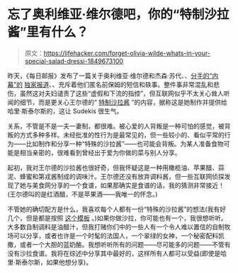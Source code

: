 # 忘了奥利维亚·维尔德吧，你的“特制沙拉酱”里有什么？

> 原文：<https://lifehacker.com/forget-olivia-wilde-whats-in-your-special-salad-dressi-1849673100>

昨天，《每日邮报》发布了一篇关于奥利维亚·维尔德和杰森·苏代、、[分手的“内幕”的](https://jezebel.com/jason-sudeikis-olivia-wilde-breakup-nanny-harry-styles-1849667719) [独家报道](https://www.dailymail.co.uk/news/article-11299523/Jason-Sudeikis-tried-prevent-Olivia-Wilde-seeing-Harry-Styles-fight.html)、、充斥着他们匿名前保姆的短信和轶事。整件事非常混乱和悲伤，虽然这对夫妇谴责了这些“虚假和下流的指控”，但互联网似乎不太关心耸人听闻的细节，而是更关心王尔德的“ [特制沙拉酱](https://www.newsweek.com/whats-olivia-wildes-special-salad-dressing-internet-dying-know-1752577) ”的内容，据称这是她制作并提供给哈里·斯泰尔斯的，这让 Sudekis 很生气。



关系，不管是不是一夫一妻制，都很难。被心爱的人背叛是一种可怕的感觉，被背叛的方式多种多样。未经批准的性行为是最常见的，但一些较小的、看似平常的行为——比如制作和分享一种“特殊的沙拉酱”——也可能会背叛。为某人准备食物可能是相当亲密的，很难看到曾经出于爱为你做的菜与别人分享。

起初，我对王尔德的沙拉酱也很好奇，但我怀疑这是一种用橄榄油、苹果醋、蒜泥、蜂蜜和第戎酱制成的调味汁。王尔德还没有放弃调料酱，但一些互联网侦探发现了她与美食网分享的一个食谱，如果那确实是食谱的话，我的猜测非常接近！(王尔德叫的是红酒醋，不是苹果酒——我唯一的怀念。)

不管她的确切配方是什么，我喜欢每个人都有一份“特殊的沙拉酱”的想法(我有好几个，但是都是按照 [这个模板](https://lifehacker.com/use-this-template-to-make-a-perfect-vinaigrette-every-t-1844718967) 。)如果你做沙拉，你可能也有一个，我很想听听。大多数自制调料是油醋汁，但我打赌你们中的一些人有一个令人难以置信的自制牧场可以分享，或者也许是一个时髦的法国人，一个翠绿的女神，一个秘密配料凯撒，或者一个大胆的蓝奶酪。我想听听所有的问题——尽可能多的问题——不管有没有沙拉食谱。我将在综述中分享其中最好的，这样所有人都可以受益(即使是哈里·斯泰尔斯，如果他想分享)。
